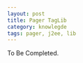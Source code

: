 ```yaml
---
layout: post
title: Pager TagLib
category: knowlegde
tags: pager, j2ee, lib
---
```


To Be Completed.

